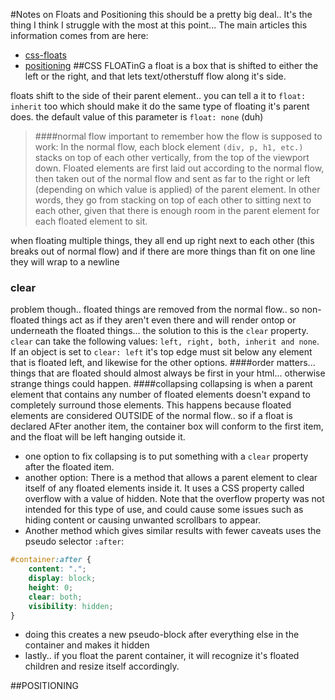 #Notes on Floats and Positioning
this should be a pretty big deal.. It's the thing I think I struggle with the most at this point...
The main articles this information comes from are here:
- [css-floats](http://alistapart.com/article/css-floats-101)
- [positioning](http://alistapart.com/article/css-positioning-101)
##CSS FLOATinG
a float is a box that is shifted to either the left or the right, and that lets text/otherstuff flow along it's side.

floats shift to the side of their parent element.. you can tell a it to `float: inherit` too which should make it do the same type of floating it's parent does.  the default value of this parameter is `float: none` (duh)

>####normal flow
>important to remember how the flow is supposed to work: In the normal flow, each block element `(div, p, h1, etc.)` stacks on top of each other vertically, from the top of the viewport down. Floated elements are first laid out according to the normal flow, then taken out of the normal flow and sent as far to the right or left (depending on which value is applied) of the parent element. In other words, they go from stacking on top of each other to sitting next to each other, given that there is enough room in the parent element for each floated element to sit.

when floating multiple things, they all end up right next to each other (this breaks out of normal flow) and if there are more things than fit on one line they will wrap to a newline
### clear
problem though.. floated things are removed from the normal flow.. so non-floated things act as if they aren't even there and will render ontop or underneath the floated things... the solution to this is the `clear` property.
`clear` can take the following values: `left, right, both, inherit and none`. If an object is set to `clear: left` it's top edge must sit below any element that is floated left, and likewise for the other options.
####order matters...
things that are floated should almost always be first in your html... otherwise strange things could happen.
####collapsing
collapsing is when a parent element that contains any number of floated elements doesn't expand to completely surround those elements.  This happens because floated elements are considered OUTSIDE of the normal flow.. so if a float is declared AFter another item, the container box will conform to the first item, and the float will be left hanging outside it.
- one option to fix collapsing is to put something with a `clear` property after the floated item.
- another option: There is a method that allows a parent element to clear itself of any floated elements inside it. It uses a CSS property called overflow with a value of hidden. Note that the overflow property was not intended for this type of use, and could cause some issues such as hiding content or causing unwanted scrollbars to appear. 
- Another method which gives similar results with fewer caveats uses the pseudo selector `:after`:

```css
#container:after {
	content: ".";
	display: block;
	height: 0;
	clear: both;
	visibility: hidden;
}
```
- doing this creates a new pseudo-block after everything else in the container and makes it hidden
- lastly.. if you float the parent container, it will recognize it's floated children and resize itself accordingly.

##POSITIONING